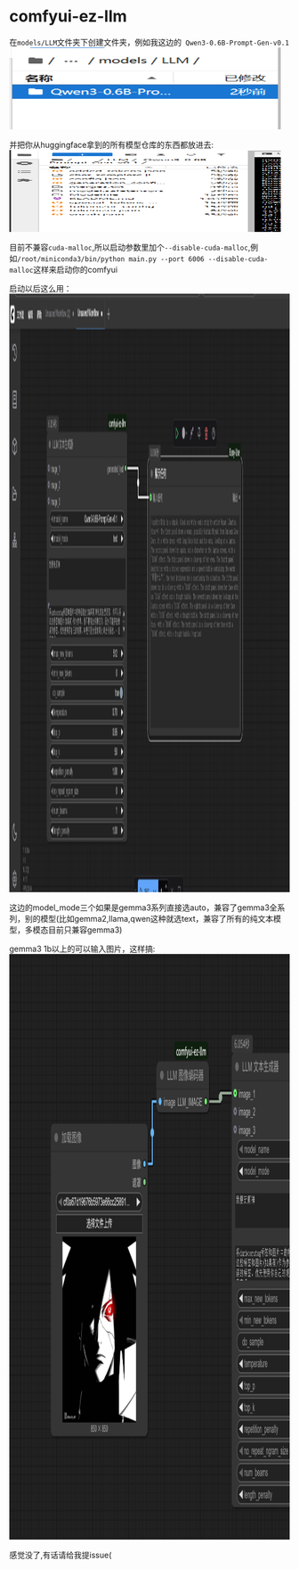 # comfyui-ez-llm

在`models/LLM`文件夹下创建文件夹，例如我这边的` Qwen3-0.6B-Prompt-Gen-v0.1`
<img width="488" height="147" alt="image" src="imgs/dec3380e-0dfc-42e2-b203-1f7673595cd3.png" />

并把你从huggingface拿到的所有模型仓库的东西都放进去:
<img width="488" height="147" alt="image" src="imgs/04adbe75-0fb8-465f-baa0-02fcfeb1e7e8.png" />

目前不兼容`cuda-malloc`,所以启动参数里加个`--disable-cuda-malloc`,例如`/root/miniconda3/bin/python main.py --port 6006 --disable-cuda-malloc`这样来启动你的comfyui

启动以后这么用：
<img width="1624" height="1074" alt="image" src="imgs/4e7d10e9c985e091e7d89cf2bf6918bd.png" />

这边的model_mode三个如果是gemma3系列直接选auto，兼容了gemma3全系列，别的模型(比如gemma2,llama,qwen这种就选text，兼容了所有的纯文本模型，多模态目前只兼容gemma3)

gemma3 1b以上的可以输入图片，这样搞:
<img width="1691" height="1051" alt="image" src="imgs/1cd4a646-a29e-420f-8133-368df2551d36.png" />

感觉没了,有话请给我提issue(
